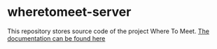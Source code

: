 # wheretomeet-server
This repository stores source code of the project Where To Meet.
[The documentation can be found here](https://github.com/ChristopherJdL/wheretomeet-server/blob/master/Documentation.md)
